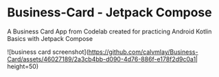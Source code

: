 # Business-Card - Jetpack Compose 
A Business Card App from Codelab created for practicing Android Kotlin Basics with Jetpack Compose

![business card screenshot](https://github.com/calvmlay/Business-Card/assets/46027189/2a3cb4bb-d090-4d76-886f-e178f2d9c0a1| height=50)
